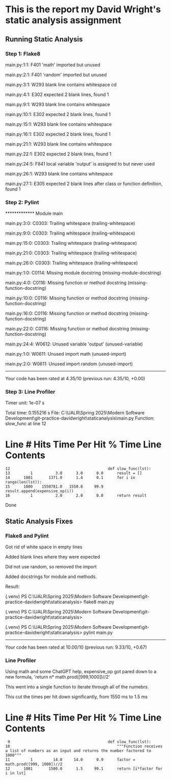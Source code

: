 # This is the report my David Wright's static analysis assignment

## Running Static Analysis

### Step 1: Flake8

main.py:1:1: F401 'math' imported but unused

main.py:2:1: F401 'random' imported but unused

main.py:3:1: W293 blank line contains whitespace  cd 

main.py:4:1: E302 expected 2 blank lines, found 1

main.py:9:1: W293 blank line contains whitespace

main.py:10:1: E302 expected 2 blank lines, found 1

main.py:15:1: W293 blank line contains whitespace

main.py:16:1: E302 expected 2 blank lines, found 1

main.py:21:1: W293 blank line contains whitespace

main.py:22:1: E302 expected 2 blank lines, found 1

main.py:24:5: F841 local variable 'output' is assigned to but never used

main.py:26:1: W293 blank line contains whitespace

main.py:27:1: E305 expected 2 blank lines after class or function definition, found 1


### Step 2: Pylint
************* Module main

main.py:3:0: C0303: Trailing whitespace (trailing-whitespace)

main.py:9:0: C0303: Trailing whitespace (trailing-whitespace)

main.py:15:0: C0303: Trailing whitespace (trailing-whitespace)

main.py:21:0: C0303: Trailing whitespace (trailing-whitespace)

main.py:26:0: C0303: Trailing whitespace (trailing-whitespace)

main.py:1:0: C0114: Missing module docstring (missing-module-docstring)

main.py:4:0: C0116: Missing function or method docstring (missing-function-docstring)

main.py:10:0: C0116: Missing function or method docstring (missing-function-docstring)

main.py:16:0: C0116: Missing function or method docstring (missing-function-docstring)

main.py:22:0: C0116: Missing function or method docstring (missing-function-docstring)

main.py:24:4: W0612: Unused variable 'output' (unused-variable)

main.py:1:0: W0611: Unused import math (unused-import)

main.py:2:0: W0611: Unused import random (unused-import)

------------------------------------------------------------------
Your code has been rated at 4.35/10 (previous run: 4.35/10, +0.00)

### Step 3: Line Profiler
Timer unit: 1e-07 s

Total time: 0.155216 s
File: C:\UALR\Spring 2025\Modern Software Development\git-practice-davidwright\staticanalysis\main.py
Function: slow_func at line 12

Line #      Hits         Time  Per Hit   % Time  Line Contents
==============================================================
    12                                           def slow_func(lst):
    13         1          3.0      3.0      0.0      result = []
    14      1001       1371.0      1.4      0.1      for i in range(len(lst)):
    15      1000    1550781.0   1550.8     99.9          result.append(expensive_op(i))
    16         1          2.0      2.0      0.0      return result

Done

## Static Analysis Fixes

### Flake8 and Pylint
Got rid of white space in empty lines

Added blank lines where they were expected

Did not use random, so removed the import

Added docstrings for module and methods.

Result:

(.venv) PS C:\UALR\Spring 2025\Modern Software Development\git-practice-davidwright\staticanalysis> flake8 main.py

(.venv) PS C:\UALR\Spring 2025\Modern Software Development\git-practice-davidwright\staticanalysis> 


(.venv) PS C:\UALR\Spring 2025\Modern Software Development\git-practice-davidwright\staticanalysis> pylint main.py

-------------------------------------------------------------------

Your code has been rated at 10.00/10 (previous run: 9.33/10, +0.67)



### Line Profiler
Using math and some ChatGPT help, expensive_op got pared down to a new formula, 'return n* math.prod([999,1000])//2'

This went into a single function to iterate through all of the numebrs.

This cut the times per hit down significantly, from 1550 ms to 1.5 ms

Line #      Hits         Time  Per Hit   % Time  Line Contents
==============================================================
     9                                           def slow_func(lst):
    10                                               """Function receives a list of numbers as an input and returns the number factored to 1000"""
    11         1         14.0     14.0      0.9      factor = math.prod([999, 1000])//2
    12      1001       1500.0      1.5     99.1      return [i*factor for i in lst]


